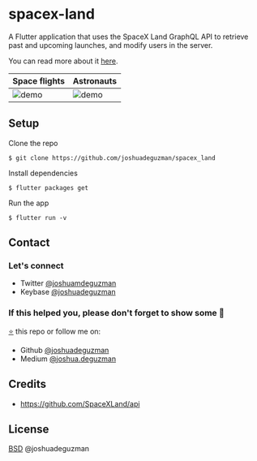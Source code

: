 # spacex-land

A Flutter application that uses the SpaceX Land GraphQL API to retrieve past and upcoming launches, and modify users in the server.

You can read more about it [here](https://codedash.dev/integrating-graphql-in-flutter/). 

|Space flights|Astronauts|
|---|---|
|![demo](https://res.cloudinary.com/joshuadeguzman/image/upload/v1594478459/codedash.dev/integrating-graphql-in-flutter/project_overview_dygkdf.gif)|![demo](https://res.cloudinary.com/joshuadeguzman/image/upload/v1594533082/codedash.dev/integrating-graphql-in-flutter/add_user_ziihsg.gif)|

## Setup

Clone the repo

```
$ git clone https://github.com/joshuadeguzman/spacex_land
```

Install dependencies

```
$ flutter packages get
```

Run the app

```
$ flutter run -v
```

## Contact

### Let's connect

- Twitter [@joshuamdeguzman](https://twitter.com/joshuadeguzman)
- Keybase [@joshuadeguzman](https://keybase.io/joshuadeguzman)

### If this helped you, please don't forget to show some 💙

[⭐](https://github.com/joshuadeguzman/flutter-examples/stargazers) this repo or follow me on:

- Github [@joshuadeguzman](https://github.com/joshuadeguzman)
- Medium [@joshua.deguzman](https://medium.com/@joshua.deguzman)

## Credits

- https://github.com/SpaceXLand/api

## License

[BSD](LICENSE.md) @joshuadeguzman